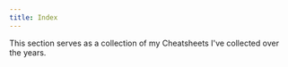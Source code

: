 ```yaml
---
title: Index
---
```


This section serves as a collection of my Cheatsheets I've collected over the years.
